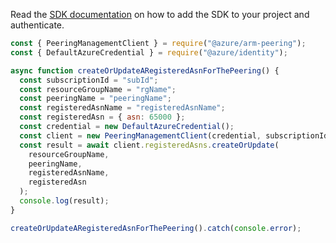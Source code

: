 Read the [SDK documentation](https://github.com/Azure/azure-sdk-for-js/blob/%40azure%2Farm-peering_2.0.1/sdk/peering/arm-peering/README.md) on how to add the SDK to your project and authenticate.

```javascript
const { PeeringManagementClient } = require("@azure/arm-peering");
const { DefaultAzureCredential } = require("@azure/identity");

async function createOrUpdateARegisteredAsnForThePeering() {
  const subscriptionId = "subId";
  const resourceGroupName = "rgName";
  const peeringName = "peeringName";
  const registeredAsnName = "registeredAsnName";
  const registeredAsn = { asn: 65000 };
  const credential = new DefaultAzureCredential();
  const client = new PeeringManagementClient(credential, subscriptionId);
  const result = await client.registeredAsns.createOrUpdate(
    resourceGroupName,
    peeringName,
    registeredAsnName,
    registeredAsn
  );
  console.log(result);
}

createOrUpdateARegisteredAsnForThePeering().catch(console.error);
```
